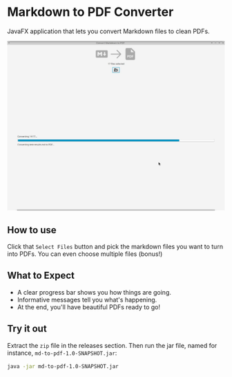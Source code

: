 # Markdown to PDF Converter 

JavaFX application that lets you convert Markdown files to clean PDFs.

![Screenshot](./screenshots/shot.jpg)

## How to use

Click that `Select Files` button and pick the markdown files you want to turn into PDFs. You can even choose multiple files (bonus!)

## What to Expect

- A clear progress bar shows you how things are going.
- Informative messages tell you what's happening.
- At the end, you'll have beautiful PDFs ready to go!

## Try it out

Extract the `zip` file in the releases section. Then run the jar file, named for instance, `md-to-pdf-1.0-SNAPSHOT.jar`:

```sh
java -jar md-to-pdf-1.0-SNAPSHOT.jar
```

